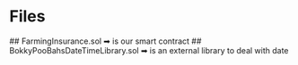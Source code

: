 # Files
[](https://github.com/AbdQaddora/farming-insurance-smart-contract/blob/main/FarmingInsurance.sol)## FarmingInsurance.sol ➡ is our smart contract
[](https://github.com/AbdQaddora/farming-insurance-smart-contract/blob/main/BokkyPooBahsDateTimeLibrary.sol)## BokkyPooBahsDateTimeLibrary.sol ➡ is an external library to deal with date

